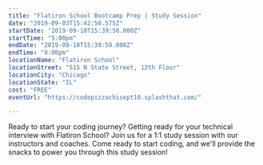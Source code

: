 ```yaml
---
title: "Flatiron School Bootcamp Prep | Study Session"
date: "2019-09-03T15:42:50.575Z"
startDate: "2019-09-10T15:39:50.000Z"
startTime: "5:00pm"
endDate: "2019-09-10T15:39:50.000Z"
endTime: "8:00pm"
locationName: "Flatiron School"
locationStreet: "515 N State Street, 12th Floor"
locationCity: "Chicago"
locationState: "IL"
cost: "FREE"
eventUrl: "https://codepizzachisept10.splashthat.com/"

---
```


Ready to start your coding journey? Getting ready for your technical interview with Flatiron School? Join us for a 1:1 study session with our instructors and coaches. Come ready to start coding, and we'll provide the snacks to power you through this study session!

